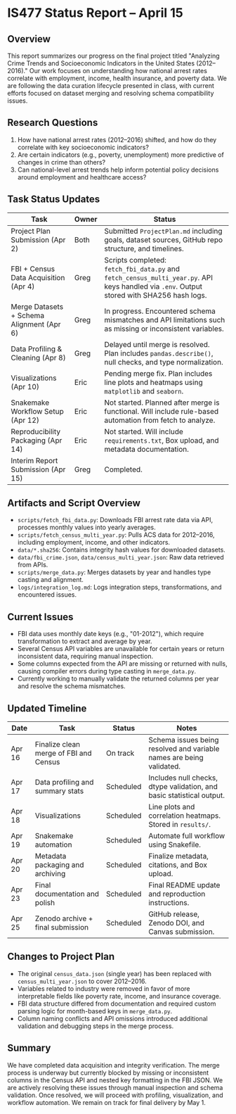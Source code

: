 # IS477 Status Report – April 15

## Overview

This report summarizes our progress on the final project titled "Analyzing Crime Trends and Socioeconomic Indicators in the United States (2012–2016)." Our work focuses on understanding how national arrest rates correlate with employment, income, health insurance, and poverty data. We are following the data curation lifecycle presented in class, with current efforts focused on dataset merging and resolving schema compatibility issues.

## Research Questions

1. How have national arrest rates (2012–2016) shifted, and how do they correlate with key socioeconomic indicators?  
2. Are certain indicators (e.g., poverty, unemployment) more predictive of changes in crime than others?  
3. Can national-level arrest trends help inform potential policy decisions around employment and healthcare access?

## Task Status Updates

| Task                                          | Owner | Status                                                                                                   |
|-----------------------------------------------|-------|-----------------------------------------------------------------------------------------------------------|
| Project Plan Submission (Apr 2)               | Both  | Submitted `ProjectPlan.md` including goals, dataset sources, GitHub repo structure, and timelines.       |
| FBI + Census Data Acquisition (Apr 4)         | Greg  | Scripts completed: `fetch_fbi_data.py` and `fetch_census_multi_year.py`. API keys handled via `.env`. Output stored with SHA256 hash logs. |
| Merge Datasets + Schema Alignment (Apr 6)     | Greg  | In progress. Encountered schema mismatches and API limitations such as missing or inconsistent variables. |
| Data Profiling & Cleaning (Apr 8)             | Greg  | Delayed until merge is resolved. Plan includes `pandas.describe()`, null checks, and type normalization. |
| Visualizations (Apr 10)                       | Eric  | Pending merge fix. Plan includes line plots and heatmaps using `matplotlib` and `seaborn`.               |
| Snakemake Workflow Setup (Apr 12)             | Eric  | Not started. Planned after merge is functional. Will include rule-based automation from fetch to analyze. |
| Reproducibility Packaging (Apr 14)            | Eric  | Not started. Will include `requirements.txt`, Box upload, and metadata documentation.                    |
| Interim Report Submission (Apr 15)            | Greg  | Completed.                                                                                               |

## Artifacts and Script Overview

- `scripts/fetch_fbi_data.py`: Downloads FBI arrest rate data via API, processes monthly values into yearly averages.  
- `scripts/fetch_census_multi_year.py`: Pulls ACS data for 2012–2016, including employment, income, and other indicators.  
- `data/*.sha256`: Contains integrity hash values for downloaded datasets.  
- `data/fbi_crime.json`, `data/census_multi_year.json`: Raw data retrieved from APIs.  
- `scripts/merge_data.py`: Merges datasets by year and handles type casting and alignment.  
- `logs/integration_log.md`: Logs integration steps, transformations, and encountered issues.

## Current Issues

- FBI data uses monthly date keys (e.g., "01-2012"), which require transformation to extract and average by year.  
- Several Census API variables are unavailable for certain years or return inconsistent data, requiring manual inspection.  
- Some columns expected from the API are missing or returned with nulls, causing compiler errors during type casting in `merge_data.py`.  
- Currently working to manually validate the returned columns per year and resolve the schema mismatches.

## Updated Timeline

| Date     | Task                                      | Status      | Notes                                                                 |
|----------|-------------------------------------------|-------------|-----------------------------------------------------------------------|
| Apr 16   | Finalize clean merge of FBI and Census    | On track    | Schema issues being resolved and variable names are being validated. |
| Apr 17   | Data profiling and summary stats          | Scheduled   | Includes null checks, dtype validation, and basic statistical output. |
| Apr 18   | Visualizations                            | Scheduled   | Line plots and correlation heatmaps. Stored in `results/`.           |
| Apr 19   | Snakemake automation                      | Scheduled   | Automate full workflow using Snakefile.                              |
| Apr 20   | Metadata packaging and archiving          | Scheduled   | Finalize metadata, citations, and Box upload.                        |
| Apr 23   | Final documentation and polish            | Scheduled   | Final README update and reproduction instructions.                   |
| Apr 25   | Zenodo archive + final submission         | Scheduled   | GitHub release, Zenodo DOI, and Canvas submission.                   |

## Changes to Project Plan

- The original `census_data.json` (single year) has been replaced with `census_multi_year.json` to cover 2012–2016.  
- Variables related to industry were removed in favor of more interpretable fields like poverty rate, income, and insurance coverage.  
- FBI data structure differed from documentation and required custom parsing logic for month-based keys in `merge_data.py`.  
- Column naming conflicts and API omissions introduced additional validation and debugging steps in the merge process.

## Summary

We have completed data acquisition and integrity verification. The merge process is underway but currently blocked by missing or inconsistent columns in the Census API and nested key formatting in the FBI JSON. We are actively resolving these issues through manual inspection and schema validation. Once resolved, we will proceed with profiling, visualization, and workflow automation. We remain on track for final delivery by May 1.
